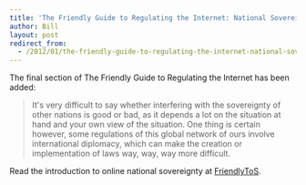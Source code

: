 ```yaml
---
title: 'The Friendly Guide to Regulating the Internet: National Sovereignty'
author: Bill
layout: post
redirect_from:
  - /2012/01/the-friendly-guide-to-regulating-the-internet-national-sovereignty/
---
```

The final section of The Friendly Guide to Regulating the Internet has been 
added:

> It's very difficult to say whether interfering with the sovereignty of other
> nations is good or bad, as it depends a lot on the situation at hand and your
> own view of the situation. One thing is certain however, some regulations of
> this global network of ours involve international diplomacy, which can make
> the creation or implementation of laws way, way, way more difficult.

Read the introduction to online national sovereignty at
[FriendlyToS](http://blog.friendlytos.org/?p=111).
